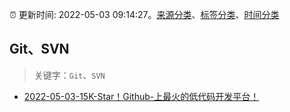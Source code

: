 :alarm_clock: 更新时间: 2022-05-03 09:14:27。[来源分类](../README.md)、[标签分类](../TAGS.md)、[时间分类](../TIMELINE.md)

## Git、SVN


> 关键字：`Git`、`SVN`



- [2022-05-03-15K-Star！Github-上最火的低代码开发平台！](https://toutiao.io/k/3qv24va) 